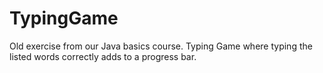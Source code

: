 # TypingGame

Old exercise from our Java basics course.
Typing Game where typing the listed words correctly adds to a progress bar.
